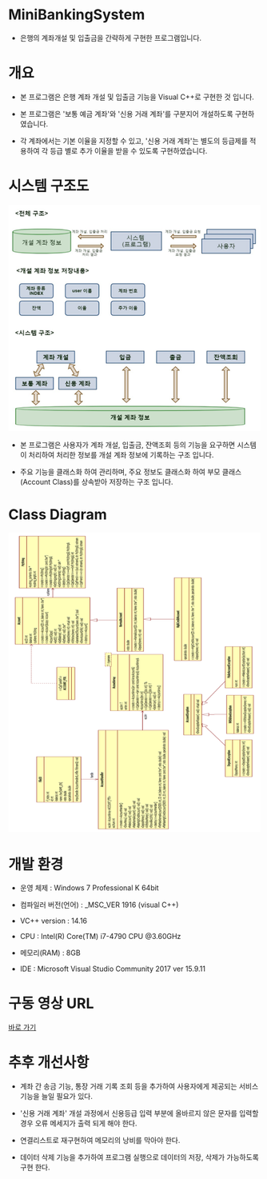 # MiniBankingSystem

- 은행의 계좌개설 및 입출금을 간략하게 구현한 프로그램입니다.

# 개요

- 본 프로그램은 은행 계좌 개설 및 입출금 기능을 Visual C++로 구현한 것 입니다.

- 본 프로그램은 '보통 예금 계좌'와 '신용 거래 계좌'를 구분지어 개설하도록 구현하였습니다.

- 각 계좌에서는 기본 이율을 지정할 수 있고, '신용 거래 계좌'는 별도의 등급제를 적용하여 각 등급 별로 추가 이율을 받을 수 있도록 구현하였습니다.

# 시스템 구조도

![Image](./SW_기술_문서/시스템_구조도.png)

- 본 프로그램은 사용자가 계좌 개설, 입출금, 잔액조회 등의 기능을 요구하면 시스템이 처리하여 처리한 정보를 개설 계좌 정보에 기록하는 구조 입니다.

- 주요 기능을 클래스화 하여 관리하며, 주요 정보도 클래스화 하여 부모 클래스(Account Class)를 상속받아 저장하는 구조 입니다.

# Class Diagram

![Image](./SW_기술_문서/Class_Diagram.png)

# 개발 환경

- 운영 체제 : Windows 7 Professional K 64bit

- 컴파일러 버전(언어) : _MSC_VER 1916 (visual C++)

- VC++ version : 14.16

- CPU : Intel(R) Core(TM) i7-4790 CPU @3.60GHz

- 메모리(RAM) : 8GB

- IDE : Microsoft Visual Studio Community 2017 ver 15.9.11

# 구동 영상 URL

[바로 가기](https://youtu.be/dIxZ4n0Q2NU)

# 추후 개선사항

- 계좌 간 송금 기능, 통장 거래 기록 조회 등을 추가하여 사용자에게 제공되는 서비스 기능을 늘일 필요가 있다.

- '신용 거래 계좌' 개설 과정에서 신용등급 입력 부분에 올바르지 않은 문자를 입력할 경우 오류 메세지가 출력 되게 해야 한다.

- 연결리스트로 재구현하여 메모리의 낭비를 막아야 한다.

- 데이터 삭제 기능을 추가하여 프로그램 실행으로 데이터의 저장, 삭제가 가능하도록 구현 한다.
